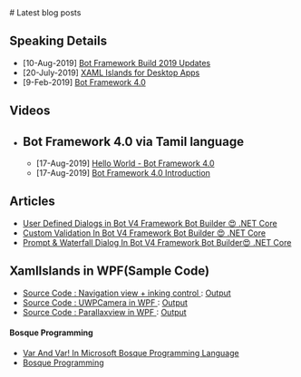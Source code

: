 
<BR>
<BR>
# Latest blog posts

## Speaking Details<BR>
- [10-Aug-2019] <a href="https://www.meetup.com/DotNetBLR/events/262410498/">Bot Framework Build 2019 Updates</a>
- [20-July-2019] <a href="https://www.meetup.com/BDotNetUG/events/262892444/">XAML Islands for Desktop Apps</a>
- [9-Feb-2019] <a href="https://www.meetup.com/DotNetBLR/events/257654773/">Bot Framework 4.0</a>

## Videos<BR>
   - ## Bot Framework 4.0 via Tamil language<BR>    
     - [17-Aug-2019] <a href="https://www.youtube.com/watch?v=xR1hZKeWUTQ&t=417s/">Hello World - Bot Framework 4.0</a>
     - [17-Aug-2019] <a href="https://www.youtube.com/watch?v=81S3WJTRDxs&t=11s/">Bot Framework 4.0 Introduction</a>
  
## Articles<BR>
   - <a href="https://www.c-sharpcorner.com/article/create-userdefined-dialogs-in-bot-v4-framework-bot-builder-net-core">User Defined Dialogs in Bot V4 Framework Bot Builder 😍 .NET Core</a><BR>
   - <a href="https://www.c-sharpcorner.com/article/custom-validation-in-bot-v4-framework-bot-builder-net-core2"> Custom Validation In Bot V4 Framework Bot Builder 😍 .NET Core </a><BR>
   - <a href="https://www.c-sharpcorner.com/article/prompt-and-waterfall-dialog-in-bot-v4-framework-bot-builder-net-core">Prompt & Waterfall Dialog In Bot V4 Framework Bot Builder😍 .NET Core</a><BR>
   
## XamlIslands in WPF(Sample Code)<BR>
   - <a href="https://github.com/rvinothrajendran/XamlIslands/tree/master/XAMLNavView">Source Code : Navigation view + inking control </a>
     : <a href="https://twitter.com/vinothrajendran/status/1153681414375661569"> Output </a>
   - <a href="https://github.com/rvinothrajendran/XamlIslands/tree/master/UWPCameraInWPF">Source Code : UWPCamera in WPF </a>
     : <a href="https://twitter.com/marbtweeting/status/1155944113524449282"> Output </a>
   - <a href="https://github.com/rvinothrajendran/XamlIslands/tree/master/WpfParallaxView">Source Code : Parallaxview in WPF </a>
     : <a href="https://twitter.com/vinothrajendran/status/1158382792662589440"> Output </a>
     
   #### Bosque Programming<BR>
   - <a href="https://www.c-sharpcorner.com/article/var-and-var-in-microsoft-bosque-programming-language">Var And Var! In Microsoft Bosque Programming Language</a><BR>
   - <a href="https://www.c-sharpcorner.com/article/welcome-bosque-programming-language/">Bosque Programming</a><BR>

